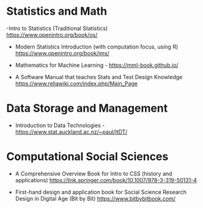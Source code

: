 # Statistics and Math


-Intro to Statistics (Traditional Statistics)
https://www.openintro.org/book/os/

- Modern Statistics Introduction (with computation focus, using R)
https://www.openintro.org/book/ims/


- Mathematics for Machine Learning - https://mml-book.github.io/ 

- A Software Manual that teaches Stats and Test Design Knowledge https://www.reliawiki.com/index.php/Main_Page 



# Data Storage and Management

- Introduction to Data Technologies  - https://www.stat.auckland.ac.nz/~paul/ItDT/ 


# Computational Social Sciences

- A Comprehensive Overview Book for Intro to CSS (history and applications) 
https://link.springer.com/book/10.1007/978-3-319-50131-4 

- First-hand  design and application book for Social Science Research Design in Digital Age (Bit by Bit)
https://www.bitbybitbook.com/ 
